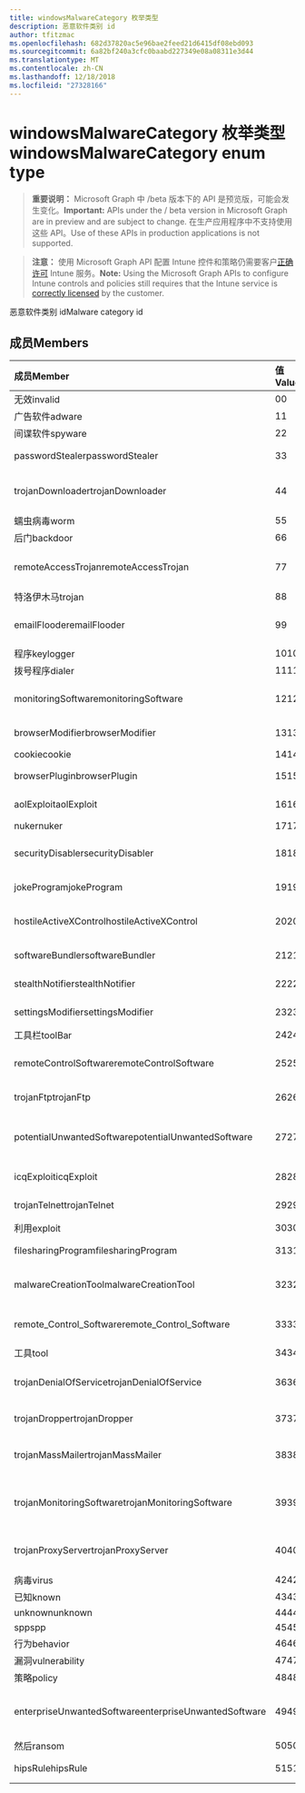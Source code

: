```yaml
---
title: windowsMalwareCategory 枚举类型
description: 恶意软件类别 id
author: tfitzmac
ms.openlocfilehash: 682d37820ac5e96bae2feed21d6415df08ebd093
ms.sourcegitcommit: 6a82bf240a3cfc0baabd227349e08a08311e3d44
ms.translationtype: MT
ms.contentlocale: zh-CN
ms.lasthandoff: 12/18/2018
ms.locfileid: "27328166"
---
```

# <a name="windowsmalwarecategory-enum-type"></a><span data-ttu-id="581f2-103">windowsMalwareCategory 枚举类型</span><span class="sxs-lookup"><span data-stu-id="581f2-103">windowsMalwareCategory enum type</span></span>

> <span data-ttu-id="581f2-104">**重要说明：** Microsoft Graph 中 /beta 版本下的 API 是预览版，可能会发生变化。</span><span class="sxs-lookup"><span data-stu-id="581f2-104">**Important:** APIs under the / beta version in Microsoft Graph are in preview and are subject to change.</span></span> <span data-ttu-id="581f2-105">在生产应用程序中不支持使用这些 API。</span><span class="sxs-lookup"><span data-stu-id="581f2-105">Use of these APIs in production applications is not supported.</span></span>

> <span data-ttu-id="581f2-106">**注意：** 使用 Microsoft Graph API 配置 Intune 控件和策略仍需要客户[正确许可](https://go.microsoft.com/fwlink/?linkid=839381) Intune 服务。</span><span class="sxs-lookup"><span data-stu-id="581f2-106">**Note:** Using the Microsoft Graph APIs to configure Intune controls and policies still requires that the Intune service is [correctly licensed](https://go.microsoft.com/fwlink/?linkid=839381) by the customer.</span></span>

<span data-ttu-id="581f2-107">恶意软件类别 id</span><span class="sxs-lookup"><span data-stu-id="581f2-107">Malware category id</span></span>
## <a name="members"></a><span data-ttu-id="581f2-108">成员</span><span class="sxs-lookup"><span data-stu-id="581f2-108">Members</span></span>
|<span data-ttu-id="581f2-109">成员</span><span class="sxs-lookup"><span data-stu-id="581f2-109">Member</span></span>|<span data-ttu-id="581f2-110">值</span><span class="sxs-lookup"><span data-stu-id="581f2-110">Value</span></span>|<span data-ttu-id="581f2-111">说明</span><span class="sxs-lookup"><span data-stu-id="581f2-111">Description</span></span>|
|:---|:---|:---|
|<span data-ttu-id="581f2-112">无效</span><span class="sxs-lookup"><span data-stu-id="581f2-112">invalid</span></span>|<span data-ttu-id="581f2-113">0</span><span class="sxs-lookup"><span data-stu-id="581f2-113">0</span></span>|<span data-ttu-id="581f2-114">Invalid</span><span class="sxs-lookup"><span data-stu-id="581f2-114">Invalid</span></span>|
|<span data-ttu-id="581f2-115">广告软件</span><span class="sxs-lookup"><span data-stu-id="581f2-115">adware</span></span>|<span data-ttu-id="581f2-116">1</span><span class="sxs-lookup"><span data-stu-id="581f2-116">1</span></span>|<span data-ttu-id="581f2-117">广告软件</span><span class="sxs-lookup"><span data-stu-id="581f2-117">Adware</span></span>|
|<span data-ttu-id="581f2-118">间谍软件</span><span class="sxs-lookup"><span data-stu-id="581f2-118">spyware</span></span>|<span data-ttu-id="581f2-119">2</span><span class="sxs-lookup"><span data-stu-id="581f2-119">2</span></span>|<span data-ttu-id="581f2-120">间谍软件</span><span class="sxs-lookup"><span data-stu-id="581f2-120">Spyware</span></span>|
|<span data-ttu-id="581f2-121">passwordStealer</span><span class="sxs-lookup"><span data-stu-id="581f2-121">passwordStealer</span></span>|<span data-ttu-id="581f2-122">3</span><span class="sxs-lookup"><span data-stu-id="581f2-122">3</span></span>|<span data-ttu-id="581f2-123">密码盗用程序</span><span class="sxs-lookup"><span data-stu-id="581f2-123">Password stealer</span></span>|
|<span data-ttu-id="581f2-124">trojanDownloader</span><span class="sxs-lookup"><span data-stu-id="581f2-124">trojanDownloader</span></span>|<span data-ttu-id="581f2-125">4</span><span class="sxs-lookup"><span data-stu-id="581f2-125">4</span></span>|<span data-ttu-id="581f2-126">特洛伊木马下载程序</span><span class="sxs-lookup"><span data-stu-id="581f2-126">Trojan downloader</span></span>|
|<span data-ttu-id="581f2-127">蠕虫病毒</span><span class="sxs-lookup"><span data-stu-id="581f2-127">worm</span></span>|<span data-ttu-id="581f2-128">5</span><span class="sxs-lookup"><span data-stu-id="581f2-128">5</span></span>|<span data-ttu-id="581f2-129">蠕虫病毒</span><span class="sxs-lookup"><span data-stu-id="581f2-129">Worm</span></span>|
|<span data-ttu-id="581f2-130">后门</span><span class="sxs-lookup"><span data-stu-id="581f2-130">backdoor</span></span>|<span data-ttu-id="581f2-131">6</span><span class="sxs-lookup"><span data-stu-id="581f2-131">6</span></span>|<span data-ttu-id="581f2-132">后门</span><span class="sxs-lookup"><span data-stu-id="581f2-132">Backdoor</span></span>|
|<span data-ttu-id="581f2-133">remoteAccessTrojan</span><span class="sxs-lookup"><span data-stu-id="581f2-133">remoteAccessTrojan</span></span>|<span data-ttu-id="581f2-134">7</span><span class="sxs-lookup"><span data-stu-id="581f2-134">7</span></span>|<span data-ttu-id="581f2-135">远程访问特洛伊木马</span><span class="sxs-lookup"><span data-stu-id="581f2-135">Remote access Trojan</span></span>|
|<span data-ttu-id="581f2-136">特洛伊木马</span><span class="sxs-lookup"><span data-stu-id="581f2-136">trojan</span></span>|<span data-ttu-id="581f2-137">8</span><span class="sxs-lookup"><span data-stu-id="581f2-137">8</span></span>|<span data-ttu-id="581f2-138">特洛伊木马</span><span class="sxs-lookup"><span data-stu-id="581f2-138">Trojan</span></span>|
|<span data-ttu-id="581f2-139">emailFlooder</span><span class="sxs-lookup"><span data-stu-id="581f2-139">emailFlooder</span></span>|<span data-ttu-id="581f2-140">9</span><span class="sxs-lookup"><span data-stu-id="581f2-140">9</span></span>|<span data-ttu-id="581f2-141">电子邮件 flooder</span><span class="sxs-lookup"><span data-stu-id="581f2-141">Email flooder</span></span>|
|<span data-ttu-id="581f2-142">程序</span><span class="sxs-lookup"><span data-stu-id="581f2-142">keylogger</span></span>|<span data-ttu-id="581f2-143">10</span><span class="sxs-lookup"><span data-stu-id="581f2-143">10</span></span>|<span data-ttu-id="581f2-144">程序</span><span class="sxs-lookup"><span data-stu-id="581f2-144">Keylogger</span></span>|
|<span data-ttu-id="581f2-145">拨号程序</span><span class="sxs-lookup"><span data-stu-id="581f2-145">dialer</span></span>|<span data-ttu-id="581f2-146">11</span><span class="sxs-lookup"><span data-stu-id="581f2-146">11</span></span>|<span data-ttu-id="581f2-147">拨号程序</span><span class="sxs-lookup"><span data-stu-id="581f2-147">Dialer</span></span>|
|<span data-ttu-id="581f2-148">monitoringSoftware</span><span class="sxs-lookup"><span data-stu-id="581f2-148">monitoringSoftware</span></span>|<span data-ttu-id="581f2-149">12</span><span class="sxs-lookup"><span data-stu-id="581f2-149">12</span></span>|<span data-ttu-id="581f2-150">监控软件</span><span class="sxs-lookup"><span data-stu-id="581f2-150">Monitoring software</span></span>|
|<span data-ttu-id="581f2-151">browserModifier</span><span class="sxs-lookup"><span data-stu-id="581f2-151">browserModifier</span></span>|<span data-ttu-id="581f2-152">13</span><span class="sxs-lookup"><span data-stu-id="581f2-152">13</span></span>|<span data-ttu-id="581f2-153">浏览器修饰符</span><span class="sxs-lookup"><span data-stu-id="581f2-153">Browser modifier</span></span>|
|<span data-ttu-id="581f2-154">cookie</span><span class="sxs-lookup"><span data-stu-id="581f2-154">cookie</span></span>|<span data-ttu-id="581f2-155">14</span><span class="sxs-lookup"><span data-stu-id="581f2-155">14</span></span>|<span data-ttu-id="581f2-156">Cookie</span><span class="sxs-lookup"><span data-stu-id="581f2-156">Cookie</span></span>|
|<span data-ttu-id="581f2-157">browserPlugin</span><span class="sxs-lookup"><span data-stu-id="581f2-157">browserPlugin</span></span>|<span data-ttu-id="581f2-158">15</span><span class="sxs-lookup"><span data-stu-id="581f2-158">15</span></span>|<span data-ttu-id="581f2-159">浏览器插件</span><span class="sxs-lookup"><span data-stu-id="581f2-159">Browser plugin</span></span>|
|<span data-ttu-id="581f2-160">aolExploit</span><span class="sxs-lookup"><span data-stu-id="581f2-160">aolExploit</span></span>|<span data-ttu-id="581f2-161">16</span><span class="sxs-lookup"><span data-stu-id="581f2-161">16</span></span>|<span data-ttu-id="581f2-162">AOL 漏洞攻击</span><span class="sxs-lookup"><span data-stu-id="581f2-162">AOL exploit</span></span>|
|<span data-ttu-id="581f2-163">nuker</span><span class="sxs-lookup"><span data-stu-id="581f2-163">nuker</span></span>|<span data-ttu-id="581f2-164">17</span><span class="sxs-lookup"><span data-stu-id="581f2-164">17</span></span>|<span data-ttu-id="581f2-165">Nuker</span><span class="sxs-lookup"><span data-stu-id="581f2-165">Nuker</span></span>|
|<span data-ttu-id="581f2-166">securityDisabler</span><span class="sxs-lookup"><span data-stu-id="581f2-166">securityDisabler</span></span>|<span data-ttu-id="581f2-167">18</span><span class="sxs-lookup"><span data-stu-id="581f2-167">18</span></span>|<span data-ttu-id="581f2-168">安全 disabler</span><span class="sxs-lookup"><span data-stu-id="581f2-168">Security disabler</span></span>|
|<span data-ttu-id="581f2-169">jokeProgram</span><span class="sxs-lookup"><span data-stu-id="581f2-169">jokeProgram</span></span>|<span data-ttu-id="581f2-170">19</span><span class="sxs-lookup"><span data-stu-id="581f2-170">19</span></span>|<span data-ttu-id="581f2-171">玩笑程序</span><span class="sxs-lookup"><span data-stu-id="581f2-171">Joke program</span></span>|
|<span data-ttu-id="581f2-172">hostileActiveXControl</span><span class="sxs-lookup"><span data-stu-id="581f2-172">hostileActiveXControl</span></span>|<span data-ttu-id="581f2-173">20</span><span class="sxs-lookup"><span data-stu-id="581f2-173">20</span></span>|<span data-ttu-id="581f2-174">恶意 ActiveX 控件</span><span class="sxs-lookup"><span data-stu-id="581f2-174">Hostile ActiveX control</span></span>|
|<span data-ttu-id="581f2-175">softwareBundler</span><span class="sxs-lookup"><span data-stu-id="581f2-175">softwareBundler</span></span>|<span data-ttu-id="581f2-176">21</span><span class="sxs-lookup"><span data-stu-id="581f2-176">21</span></span>|<span data-ttu-id="581f2-177">软件捆绑程序</span><span class="sxs-lookup"><span data-stu-id="581f2-177">Software bundler</span></span>|
|<span data-ttu-id="581f2-178">stealthNotifier</span><span class="sxs-lookup"><span data-stu-id="581f2-178">stealthNotifier</span></span>|<span data-ttu-id="581f2-179">22</span><span class="sxs-lookup"><span data-stu-id="581f2-179">22</span></span>|<span data-ttu-id="581f2-180">隐藏修饰符</span><span class="sxs-lookup"><span data-stu-id="581f2-180">Stealth modifier</span></span>|
|<span data-ttu-id="581f2-181">settingsModifier</span><span class="sxs-lookup"><span data-stu-id="581f2-181">settingsModifier</span></span>|<span data-ttu-id="581f2-182">23</span><span class="sxs-lookup"><span data-stu-id="581f2-182">23</span></span>|<span data-ttu-id="581f2-183">设置修饰符</span><span class="sxs-lookup"><span data-stu-id="581f2-183">Settings modifier</span></span>|
|<span data-ttu-id="581f2-184">工具栏</span><span class="sxs-lookup"><span data-stu-id="581f2-184">toolBar</span></span>|<span data-ttu-id="581f2-185">24</span><span class="sxs-lookup"><span data-stu-id="581f2-185">24</span></span>|<span data-ttu-id="581f2-186">工具栏</span><span class="sxs-lookup"><span data-stu-id="581f2-186">Toolbar</span></span>|
|<span data-ttu-id="581f2-187">remoteControlSoftware</span><span class="sxs-lookup"><span data-stu-id="581f2-187">remoteControlSoftware</span></span>|<span data-ttu-id="581f2-188">25</span><span class="sxs-lookup"><span data-stu-id="581f2-188">25</span></span>|<span data-ttu-id="581f2-189">远程控制软件</span><span class="sxs-lookup"><span data-stu-id="581f2-189">Remote control software</span></span>|
|<span data-ttu-id="581f2-190">trojanFtp</span><span class="sxs-lookup"><span data-stu-id="581f2-190">trojanFtp</span></span>|<span data-ttu-id="581f2-191">26</span><span class="sxs-lookup"><span data-stu-id="581f2-191">26</span></span>|<span data-ttu-id="581f2-192">特洛伊木马 FTP</span><span class="sxs-lookup"><span data-stu-id="581f2-192">Trojan FTP</span></span>|
|<span data-ttu-id="581f2-193">potentialUnwantedSoftware</span><span class="sxs-lookup"><span data-stu-id="581f2-193">potentialUnwantedSoftware</span></span>|<span data-ttu-id="581f2-194">27</span><span class="sxs-lookup"><span data-stu-id="581f2-194">27</span></span>|<span data-ttu-id="581f2-195">潜在不需要的软件</span><span class="sxs-lookup"><span data-stu-id="581f2-195">Potential unwanted software</span></span>|
|<span data-ttu-id="581f2-196">icqExploit</span><span class="sxs-lookup"><span data-stu-id="581f2-196">icqExploit</span></span>|<span data-ttu-id="581f2-197">28</span><span class="sxs-lookup"><span data-stu-id="581f2-197">28</span></span>|<span data-ttu-id="581f2-198">ICQ 漏洞攻击</span><span class="sxs-lookup"><span data-stu-id="581f2-198">ICQ exploit</span></span>|
|<span data-ttu-id="581f2-199">trojanTelnet</span><span class="sxs-lookup"><span data-stu-id="581f2-199">trojanTelnet</span></span>|<span data-ttu-id="581f2-200">29</span><span class="sxs-lookup"><span data-stu-id="581f2-200">29</span></span>|<span data-ttu-id="581f2-201">特洛伊木马 telnet</span><span class="sxs-lookup"><span data-stu-id="581f2-201">Trojan telnet</span></span>|
|<span data-ttu-id="581f2-202">利用</span><span class="sxs-lookup"><span data-stu-id="581f2-202">exploit</span></span>|<span data-ttu-id="581f2-203">30</span><span class="sxs-lookup"><span data-stu-id="581f2-203">30</span></span>|<span data-ttu-id="581f2-204">利用</span><span class="sxs-lookup"><span data-stu-id="581f2-204">Exploit</span></span>|
|<span data-ttu-id="581f2-205">filesharingProgram</span><span class="sxs-lookup"><span data-stu-id="581f2-205">filesharingProgram</span></span>|<span data-ttu-id="581f2-206">31</span><span class="sxs-lookup"><span data-stu-id="581f2-206">31</span></span>|<span data-ttu-id="581f2-207">文件共享程序</span><span class="sxs-lookup"><span data-stu-id="581f2-207">File sharing program</span></span>|
|<span data-ttu-id="581f2-208">malwareCreationTool</span><span class="sxs-lookup"><span data-stu-id="581f2-208">malwareCreationTool</span></span>|<span data-ttu-id="581f2-209">32</span><span class="sxs-lookup"><span data-stu-id="581f2-209">32</span></span>|<span data-ttu-id="581f2-210">恶意软件创建工具</span><span class="sxs-lookup"><span data-stu-id="581f2-210">Malware creation tool</span></span>|
|<span data-ttu-id="581f2-211">remote_Control_Software</span><span class="sxs-lookup"><span data-stu-id="581f2-211">remote_Control_Software</span></span>|<span data-ttu-id="581f2-212">33</span><span class="sxs-lookup"><span data-stu-id="581f2-212">33</span></span>|<span data-ttu-id="581f2-213">远程控制软件</span><span class="sxs-lookup"><span data-stu-id="581f2-213">Remote control software</span></span>|
|<span data-ttu-id="581f2-214">工具</span><span class="sxs-lookup"><span data-stu-id="581f2-214">tool</span></span>|<span data-ttu-id="581f2-215">34</span><span class="sxs-lookup"><span data-stu-id="581f2-215">34</span></span>|<span data-ttu-id="581f2-216">工具</span><span class="sxs-lookup"><span data-stu-id="581f2-216">Tool</span></span>|
|<span data-ttu-id="581f2-217">trojanDenialOfService</span><span class="sxs-lookup"><span data-stu-id="581f2-217">trojanDenialOfService</span></span>|<span data-ttu-id="581f2-218">36</span><span class="sxs-lookup"><span data-stu-id="581f2-218">36</span></span>|<span data-ttu-id="581f2-219">特洛伊木马拒绝服务</span><span class="sxs-lookup"><span data-stu-id="581f2-219">Trojan denial of service</span></span>|
|<span data-ttu-id="581f2-220">trojanDropper</span><span class="sxs-lookup"><span data-stu-id="581f2-220">trojanDropper</span></span>|<span data-ttu-id="581f2-221">37</span><span class="sxs-lookup"><span data-stu-id="581f2-221">37</span></span>|<span data-ttu-id="581f2-222">特洛伊木马植入程序</span><span class="sxs-lookup"><span data-stu-id="581f2-222">Trojan dropper</span></span>|
|<span data-ttu-id="581f2-223">trojanMassMailer</span><span class="sxs-lookup"><span data-stu-id="581f2-223">trojanMassMailer</span></span>|<span data-ttu-id="581f2-224">38</span><span class="sxs-lookup"><span data-stu-id="581f2-224">38</span></span>|<span data-ttu-id="581f2-225">特洛伊木马群发邮件程序</span><span class="sxs-lookup"><span data-stu-id="581f2-225">Trojan mass mailer</span></span>|
|<span data-ttu-id="581f2-226">trojanMonitoringSoftware</span><span class="sxs-lookup"><span data-stu-id="581f2-226">trojanMonitoringSoftware</span></span>|<span data-ttu-id="581f2-227">39</span><span class="sxs-lookup"><span data-stu-id="581f2-227">39</span></span>|<span data-ttu-id="581f2-228">特洛伊木马监控软件</span><span class="sxs-lookup"><span data-stu-id="581f2-228">Trojan monitoring software</span></span>|
|<span data-ttu-id="581f2-229">trojanProxyServer</span><span class="sxs-lookup"><span data-stu-id="581f2-229">trojanProxyServer</span></span>|<span data-ttu-id="581f2-230">40</span><span class="sxs-lookup"><span data-stu-id="581f2-230">40</span></span>|<span data-ttu-id="581f2-231">特洛伊木马的代理服务器</span><span class="sxs-lookup"><span data-stu-id="581f2-231">Trojan proxy server</span></span>|
|<span data-ttu-id="581f2-232">病毒</span><span class="sxs-lookup"><span data-stu-id="581f2-232">virus</span></span>|<span data-ttu-id="581f2-233">42</span><span class="sxs-lookup"><span data-stu-id="581f2-233">42</span></span>|<span data-ttu-id="581f2-234">病毒</span><span class="sxs-lookup"><span data-stu-id="581f2-234">Virus</span></span>|
|<span data-ttu-id="581f2-235">已知</span><span class="sxs-lookup"><span data-stu-id="581f2-235">known</span></span>|<span data-ttu-id="581f2-236">43</span><span class="sxs-lookup"><span data-stu-id="581f2-236">43</span></span>|<span data-ttu-id="581f2-237">已知</span><span class="sxs-lookup"><span data-stu-id="581f2-237">Known</span></span>|
|<span data-ttu-id="581f2-238">unknown</span><span class="sxs-lookup"><span data-stu-id="581f2-238">unknown</span></span>|<span data-ttu-id="581f2-239">44</span><span class="sxs-lookup"><span data-stu-id="581f2-239">44</span></span>|<span data-ttu-id="581f2-240">Unknown</span><span class="sxs-lookup"><span data-stu-id="581f2-240">Unknown</span></span>|
|<span data-ttu-id="581f2-241">spp</span><span class="sxs-lookup"><span data-stu-id="581f2-241">spp</span></span>|<span data-ttu-id="581f2-242">45</span><span class="sxs-lookup"><span data-stu-id="581f2-242">45</span></span>|<span data-ttu-id="581f2-243">SPP</span><span class="sxs-lookup"><span data-stu-id="581f2-243">SPP</span></span>|
|<span data-ttu-id="581f2-244">行为</span><span class="sxs-lookup"><span data-stu-id="581f2-244">behavior</span></span>|<span data-ttu-id="581f2-245">46</span><span class="sxs-lookup"><span data-stu-id="581f2-245">46</span></span>|<span data-ttu-id="581f2-246">行为</span><span class="sxs-lookup"><span data-stu-id="581f2-246">Behavior</span></span>|
|<span data-ttu-id="581f2-247">漏洞</span><span class="sxs-lookup"><span data-stu-id="581f2-247">vulnerability</span></span>|<span data-ttu-id="581f2-248">47</span><span class="sxs-lookup"><span data-stu-id="581f2-248">47</span></span>|<span data-ttu-id="581f2-249">漏洞</span><span class="sxs-lookup"><span data-stu-id="581f2-249">Vulnerability</span></span>|
|<span data-ttu-id="581f2-250">策略</span><span class="sxs-lookup"><span data-stu-id="581f2-250">policy</span></span>|<span data-ttu-id="581f2-251">48</span><span class="sxs-lookup"><span data-stu-id="581f2-251">48</span></span>|<span data-ttu-id="581f2-252">策略</span><span class="sxs-lookup"><span data-stu-id="581f2-252">Policy</span></span>|
|<span data-ttu-id="581f2-253">enterpriseUnwantedSoftware</span><span class="sxs-lookup"><span data-stu-id="581f2-253">enterpriseUnwantedSoftware</span></span>|<span data-ttu-id="581f2-254">49</span><span class="sxs-lookup"><span data-stu-id="581f2-254">49</span></span>|<span data-ttu-id="581f2-255">企业不需要的软件</span><span class="sxs-lookup"><span data-stu-id="581f2-255">Enterprise Unwanted Software</span></span>|
|<span data-ttu-id="581f2-256">然后</span><span class="sxs-lookup"><span data-stu-id="581f2-256">ransom</span></span>|<span data-ttu-id="581f2-257">50</span><span class="sxs-lookup"><span data-stu-id="581f2-257">50</span></span>|<span data-ttu-id="581f2-258">然后</span><span class="sxs-lookup"><span data-stu-id="581f2-258">Ransom</span></span>|
|<span data-ttu-id="581f2-259">hipsRule</span><span class="sxs-lookup"><span data-stu-id="581f2-259">hipsRule</span></span>|<span data-ttu-id="581f2-260">51</span><span class="sxs-lookup"><span data-stu-id="581f2-260">51</span></span>|<span data-ttu-id="581f2-261">HIPS 规则</span><span class="sxs-lookup"><span data-stu-id="581f2-261">HIPS Rule</span></span>|





